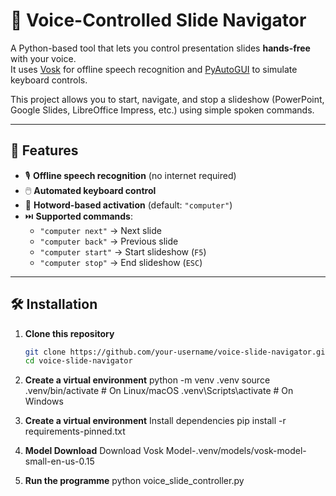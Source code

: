 # 🎤 Voice-Controlled Slide Navigator

A Python-based tool that lets you control presentation slides **hands-free** with your voice.  
It uses [Vosk](https://alphacephei.com/vosk/) for offline speech recognition and [PyAutoGUI](https://pyautogui.readthedocs.io/) to simulate keyboard controls.

This project allows you to start, navigate, and stop a slideshow (PowerPoint, Google Slides, LibreOffice Impress, etc.) using simple spoken commands.

---

## 🚀 Features
- 🎙️ **Offline speech recognition** (no internet required)  
- 🖱️ **Automated keyboard control**  
- 🔑 **Hotword-based activation** (default: `"computer"`)  
- ⏭️ **Supported commands**:
  - `"computer next"` → Next slide  
  - `"computer back"` → Previous slide  
  - `"computer start"` → Start slideshow (`F5`)  
  - `"computer stop"` → End slideshow (`ESC`)  

---

## 🛠️ Installation

1. **Clone this repository**
   ```bash
   git clone https://github.com/your-username/voice-slide-navigator.git
   cd voice-slide-navigator

2. **Create a virtual environment**
   python -m venv .venv
   source .venv/bin/activate   # On Linux/macOS
   .venv\Scripts\activate      # On Windows

3. **Create a virtual environment**
   Install dependencies
      pip install -r requirements-pinned.txt
   
4. **Model Download**
   Download Vosk Model-.venv/models/vosk-model-small-en-us-0.15

5. **Run the programme**
  python voice_slide_controller.py